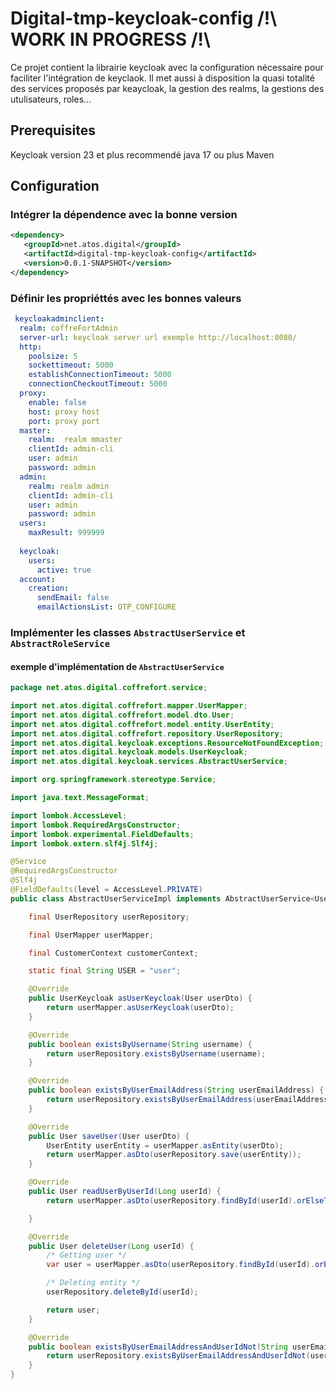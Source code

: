 # Digital-tmp-keycloak-config /!\ WORK IN PROGRESS /!\
Ce projet contient la librairie keycloak avec la configuration nécessaire pour faciliter l'intégration de keyclaok.
Il met aussi à disposition la quasi totalité des services proposés par keaycloak, la gestion des realms, la gestions des utulisateurs, roles...

## Prerequisites
Keycloak version 23 et plus recommendé
java 17 ou plus 
Maven

## Configuration
### Intégrer la dépendence avec la bonne version 
```xml		
<dependency>
   <groupId>net.atos.digital</groupId>
   <artifactId>digital-tmp-keycloak-config</artifactId>
   <version>0.0.1-SNAPSHOT</version>
</dependency>
```
### Définir les propriéttés avec les bonnes valeurs 
```yaml
 keycloakadminclient:
  realm: coffreFortAdmin
  server-url: keycloak server url exemple http://localhost:8080/
  http:
    poolsize: 5
    sockettimeout: 5000
    establishConnectionTimeout: 5000
    connectionCheckoutTimeout: 5000
  proxy:
    enable: false
    host: proxy host
    port: proxy port
  master:
    realm:  realm mmaster
    clientId: admin-cli
    user: admin
    password: admin
  admin:
    realm: realm admin
    clientId: admin-cli
    user: admin
    password: admin
  users:
    maxResult: 999999 
    
  keycloak:
    users:
      active: true  
  account:
    creation:
      sendEmail: false
      emailActionsList: OTP_CONFIGURE 
```

### Implémenter les classes `AbstractUserService` et `AbstractRoleService`
#### exemple d'implémentation de `AbstractUserService`
```java
package net.atos.digital.coffrefort.service;

import net.atos.digital.coffrefort.mapper.UserMapper;
import net.atos.digital.coffrefort.model.dto.User;
import net.atos.digital.coffrefort.model.entity.UserEntity;
import net.atos.digital.coffrefort.repository.UserRepository;
import net.atos.digital.keycloak.exceptions.ResourceNotFoundException;
import net.atos.digital.keycloak.models.UserKeycloak;
import net.atos.digital.keycloak.services.AbstractUserService;

import org.springframework.stereotype.Service;

import java.text.MessageFormat;

import lombok.AccessLevel;
import lombok.RequiredArgsConstructor;
import lombok.experimental.FieldDefaults;
import lombok.extern.slf4j.Slf4j;

@Service
@RequiredArgsConstructor
@Slf4j
@FieldDefaults(level = AccessLevel.PRIVATE)
public class AbstractUserServiceImpl implements AbstractUserService<UserEntity, User> {

    final UserRepository userRepository;

    final UserMapper userMapper;

    final CustomerContext customerContext;

    static final String USER = "user";

    @Override
    public UserKeycloak asUserKeycloak(User userDto) {
        return userMapper.asUserKeycloak(userDto);
    }

    @Override
    public boolean existsByUsername(String username) {
        return userRepository.existsByUsername(username);
    }

    @Override
    public boolean existsByUserEmailAddress(String userEmailAddress) {
        return userRepository.existsByUserEmailAddress(userEmailAddress);
    }

    @Override
    public User saveUser(User userDto) {
        UserEntity userEntity = userMapper.asEntity(userDto);
        return userMapper.asDto(userRepository.save(userEntity));
    }

    @Override
    public User readUserByUserId(Long userId) {
        return userMapper.asDto(userRepository.findById(userId).orElseThrow(() -> new ResourceNotFoundException(USER, userId)));

    }

    @Override
    public User deleteUser(Long userId) {
        /* Getting user */
        var user = userMapper.asDto(userRepository.findById(userId).orElseThrow(() -> new ResourceNotFoundException(USER, userId)));

        /* Deleting entity */
        userRepository.deleteById(userId);

        return user;
    }

    @Override
    public boolean existsByUserEmailAddressAndUserIdNot(String userEmailAddress, Long userId) {
        return userRepository.existsByUserEmailAddressAndUserIdNot(userEmailAddress, userId);
    }
}

```




